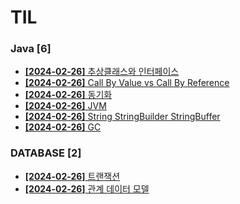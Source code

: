 # TIL
 
### Java [6]
- [**[2024-02-26]**  추상클래스와 인터페이스](https://github.com/A-lass/TIL/blob/main/Java/추상클래스와_인터페이스.md)
- [**[2024-02-26]**  Call By Value vs Call By Reference](https://github.com/A-lass/TIL/blob/main/Java/Call_By_Value_vs_Call_By_Reference.md)
- [**[2024-02-26]**  동기화](https://github.com/A-lass/TIL/blob/main/Java/동기화.md)
- [**[2024-02-26]**  JVM](https://github.com/A-lass/TIL/blob/main/Java/JVM.md)
- [**[2024-02-26]**  String StringBuilder StringBuffer](https://github.com/A-lass/TIL/blob/main/Java/String_StringBuilder_StringBuffer.md)
- [**[2024-02-26]**  GC](https://github.com/A-lass/TIL/blob/main/Java/GC.md)
### DATABASE [2]
- [**[2024-02-26]**  트랜잭션](https://github.com/A-lass/TIL/blob/main/DATABASE/트랜잭션.md)
- [**[2024-02-26]**  관계 데이터 모델](https://github.com/A-lass/TIL/blob/main/DATABASE/관계_데이터_모델.md)
